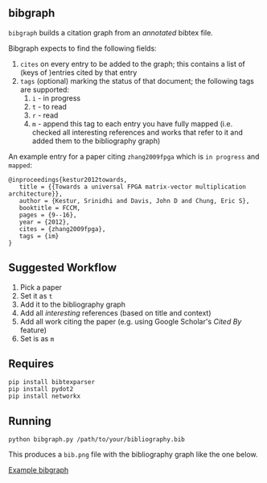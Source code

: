 ## bibgraph

`bibgraph` builds a citation graph from an _annotated_ bibtex file.

Bibgraph expects to find the following fields:
1. `cites` on every entry to be added to the graph; this contains a
   list of (keys of )entries cited by that entry
2. `tags` (optional) marking the status of that document; the
   following tags are supported:
   1. `i` - in progress
   2. `t` - to read
   3. `r` - read
   4. `m` - append this tag to each entry you have fully mapped
      (i.e. checked all interesting references and works that refer to
      it and added them to the bibliography graph)

An example entry for a paper citing `zhang2009fpga` which is `in
progress` and `mapped`:

```
@inproceedings{kestur2012towards,
   title = {{Towards a universal FPGA matrix-vector multiplication architecture}},
   author = {Kestur, Srinidhi and Davis, John D and Chung, Eric S},
   booktitle = FCCM,
   pages = {9--16},
   year = {2012},
   cites = {zhang2009fpga},
   tags = {im}
}
```

## Suggested Workflow

1. Pick a paper
2. Set it as `t`
2. Add it to the bibliography graph
3. Add all _interesting_ references (based on title and context)
4. Add all work citing the paper (e.g. using Google Scholar's _Cited By_ feature)
5. Set is as `m`

## Requires

```
pip install bibtexparser
pip install pydot2
pip install networkx
```

## Running

`python bibgraph.py /path/to/your/bibliography.bib`

This produces a `bib.png` file with the bibliography graph like the one below.

[Example bibgraph](/bib.png?raw=true "Example bibgraph")

